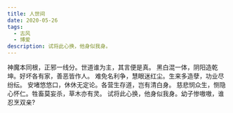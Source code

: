 ```yaml
---
title: 人世间
date: 2020-05-26
tags:
  - 古风
  - 博爱
description: 试将此心换，他身似我身。
---
```


神魔本同根，正邪一线分。世道谁为主，其言便是真。
黑白混一体，阴阳造乾坤。好坏各有家，善恶皆作人。
难免名利争，慧眼迷红尘。生来多造孽，功业尽纷纭。
安堵悠悠口，休休无定论。各营生存道，岂有清白身。
慈悲悯众生，恻隐心怀仁。牲畜莫妄杀，草木亦有灵。
试将此心换，他身似我身。幼子惨嗷嗷，谁忍烹双亲?